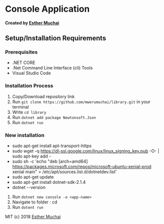 # Console Application
#### Created by [Esther Muchai](https://github.com/mwerumuchai) 

## Setup/Installation Requirements

### Prerequisites
* .NET CORE
* .Net Command Line Interface (cli) Tools
* Visual Studio Code

### Installation Process
1. Copy/Download repository link
2. Run `git clone https://github.com/mwerumuchai/library.git` in your terminal
3. Write `cd library`
4. Run `dotnet add package Newtonsoft.Json`
5. Run `dotnet run`

### New installation
* sudo apt-get install apt-transport-https
* sudo wget -q https://dl-ssl.google.com/linux/linux_signing_key.pub -O- | sudo apt-key add -
* sudo sh -c 'echo "deb [arch=amd64] https://packages.microsoft.com/repos/microsoft-ubuntu-xenial-prod xenial main" > /etc/apt/sources.list.d/dotnetdev.list'
* sudo apt-get update
* sudo apt-get install dotnet-sdk-2.1.4
* dotnet --version

1. Run `dotnet new console -o <app-name>`
2. Navigate to folder : cd <app-name>
3. Run `dotent run`

MIT (c) 2018 [Esther Muchai](https://github.com/mwerumuchai)
